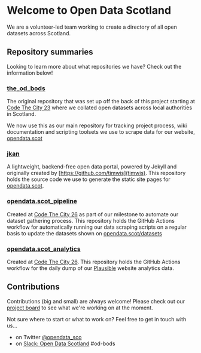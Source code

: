 # Welcome to Open Data Scotland

We are a volunteer-led team working to create a directory of all open datasets across Scotland.

## Repository summaries

Looking to learn more about what repositories we have? Check out the information below!

### [the_od_bods](https://github.com/OpenDataScotland/the_od_bods)
The original repository that was set up off the back of this project starting at [Code The City 23](https://codethecity.org/2021/06/13/3689/) where we collated open datasets across local authorities in Scotland.

We now use this as our main repository for tracking project process, wiki documentation and scripting toolsets we use to scrape data for our website, [opendata.scot](opendata.scot)

### [jkan](https://github.com/OpenDataScotland/jkan)

A lightweight, backend-free open data portal, powered by Jekyll and originally created by [https://github.com/timwis](timwis). This repository holds the source code we use to generate the static site pages for [opendata.scot](opendata.scot).

### [opendata.scot_pipeline](https://github.com/OpenDataScotland/opendata.scot_pipeline)

Created at [Code The City 26](https://codethecity.org/what-we-do/hack-weekends/ctc26/) as part of our milestone to automate our dataset gathering process. This repository holds the GitHub Actions workflow for automatically running our data scraping scripts on a regular basis to update the datasets shown on [opendata.scot/datasets](opendata.scot)

### [opendata.scot_analytics](https://github.com/OpenDataScotland/opendata.scot_analytics)

Created at [Code The City 26](https://codethecity.org/what-we-do/hack-weekends/ctc26/). This repository holds the GitHub Actions workflow for the daily dump of our [Plausible](http://plausible.io/opendata.scot) website analytics data.

## Contributions

Contributions (big and small) are always welcome! Please check out our [project board](https://github.com/OpenDataScotland/the_od_bods/projects/1) to see what we're working on at the moment.

Not sure where to start or what to work on? Feel free to get in touch with us...
* on Twitter [@opendata_sco](https://twitter.com/opendata_sco) 
* on [Slack: Open Data Scotland](https://join.slack.com/t/opendatascotland/shared_invite/zt-yfcc64tg-xIF1cOxkWbKZqI8ZBPzkGg) #od-bods
